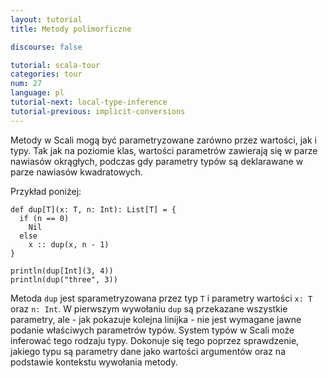 ```yaml
---
layout: tutorial
title: Metody polimorficzne

discourse: false

tutorial: scala-tour
categories: tour
num: 27
language: pl
tutorial-next: local-type-inference
tutorial-previous: implicit-conversions
---
```


Metody w Scali mogą być parametryzowane zarówno przez wartości, jak i typy. Tak jak na poziomie klas, wartości parametrów zawierają się w parze nawiasów okrągłych, podczas gdy parametry typów są deklarawane w parze nawiasów kwadratowych.

Przykład poniżej:

```tut
def dup[T](x: T, n: Int): List[T] = {
  if (n == 0)
    Nil
  else
    x :: dup(x, n - 1)
}

println(dup[Int](3, 4))
println(dup("three", 3))
```

Metoda `dup` jest sparametryzowana przez typ `T` i parametry wartości `x: T` oraz `n: Int`. W pierwszym wywołaniu `dup` są przekazane wszystkie parametry, ale - jak pokazuje kolejna linijka - nie jest wymagane jawne podanie właściwych parametrów typów. System typów w Scali może inferować tego rodzaju typy. Dokonuje się tego poprzez sprawdzenie, jakiego typu są parametry dane jako wartości argumentów oraz na podstawie kontekstu wywołania metody.
